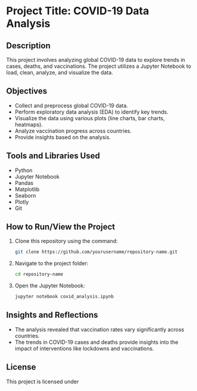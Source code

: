 # Project Title: COVID-19 Data Analysis

## Description
This project involves analyzing global COVID-19 data to explore trends in cases, deaths, and vaccinations. The project utilizes a Jupyter Notebook to load, clean, analyze, and visualize the data.

## Objectives
- Collect and preprocess global COVID-19 data.
- Perform exploratory data analysis (EDA) to identify key trends.
- Visualize the data using various plots (line charts, bar charts, heatmaps).
- Analyze vaccination progress across countries.
- Provide insights based on the analysis.

## Tools and Libraries Used
- Python
- Jupyter Notebook
- Pandas
- Matplotlib
- Seaborn
- Plotly
- Git

## How to Run/View the Project
1. Clone this repository using the command:
    ```bash
    git clone https://github.com/yourusername/repository-name.git
    ```
2. Navigate to the project folder:
    ```bash
    cd repository-name
    ```
3. Open the Jupyter Notebook:
    ```bash
    jupyter notebook covid_analysis.ipynb
    ```

## Insights and Reflections
- The analysis revealed that vaccination rates vary significantly across countries.
- The trends in COVID-19 cases and deaths provide insights into the impact of interventions like lockdowns and vaccinations.

## License
This project is licensed under
